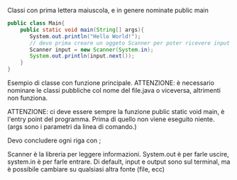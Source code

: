 Classi con prima lettera maiuscola, e in genere nominate public main

```java
public class Main{
    public static void main(String[] args){
       System.out.println("Hello World!");
	   // devo prima creare un oggeto Scanner per poter ricevere input
       Scanner input = new Scanner(System.in);
       System.out.println(input.next());
    }
}
```
Esempio di classe con funzione principale.
ATTENZIONE: è necessario nominare le classi pubbliche col nome del file.java o viceversa, altrimenti non funziona.

ATTENZIONE: ci deve essere sempre la funzione public static void main, è l'entry point del programma. Prima di quello non viene eseguito niente.
(args sono i parametri da linea di comando.)

Devo concludere ogni riga con ;

Scanner è la libreria per leggere informazioni.
System.out è per farle uscire, system.in è per farle entrare. Di default, input e output sono sul terminal, ma è possibile cambiare su qualsiasi altra fonte (file, ecc)





